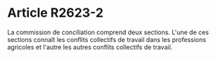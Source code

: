 # Article R2623-2

  
La commission de conciliation comprend deux sections. L'une de ces sections connaît les conflits collectifs de travail dans les professions agricoles et l'autre les autres conflits collectifs de travail.